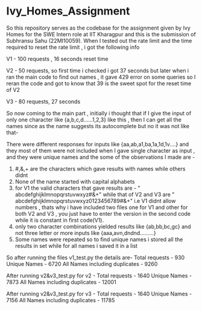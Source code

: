 # Ivy_Homes_Assignment
So this repository serves as the codebase for the assignment given by Ivy Homes for the SWE Intern role at IIT Kharagpur and this is the submission of Subhransu Sahu (22MI10059).
When I tested out the rate limit and the time required to reset the rate limit , i got the following info

V1 - 100 requests , 16 seconds reset time

V2 - 50 requests, so first time i checked i got 37 seconds but later when i ran the main code to find out names , it gave 429 error on some queries so I reran the code and got to know that 39 is the sweet spot for the reset time of V2

V3 - 80 requests, 27 seconds 


So now coming to the main part , initially i thought that if I give the input of only one character like {a,b,c,d......1,2,3} like this , then I can get all the names since as the name suggests its autocomplete but no it was not like that-

There were different responses for inputs like {aa,ab,a1,ba,1a,1d,1v....} and they most of them were not included when I gave single character as input , and they were unique names and the some of the observations I made are -

1) #,&,+ are the characters which gave results with names while others didnt
2) None of the name started with capital alphabets
3) for V1 the valid characters that gave results are - " abcdefghijklmnopqrstuvwxyz#&+"  while that of V2 and V3 are " abcdefghijklmnopqrstuvwxyz0123456789#&+" i.e V1 didnt allow numbers , thats why i have included two files one for V1 and other for both V2 and V3 , you just have to enter the version in the second code while it is constant in first code(V1).
4) only two character combinations yielded results like {ab,bb,bc,gc} and not three letter or more inputs like {aaa,avn,dndnd.........}
5) Some names were repeated so to find unique names i stored all the results in set while for all names i saved it in a list
   
So after running the files v1_test.py the details are-
Total requests - 930
Unique Names - 6720
All Names including duplicates - 9260

After running v2&v3_test.py for v2 - 
Total requests - 1640
Unique Names - 7873
All Names including duplicates - 12001

After running v2&v3_test.py for v3 - 
Total requests - 1640
Unique Names - 7156
All Names including duplicates - 11785





